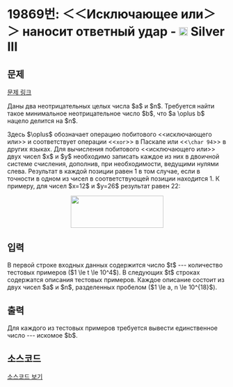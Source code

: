 # 19869번: ＜＜Исключающее или＞＞ наносит ответный удар - <img src="https://static.solved.ac/tier_small/8.svg" style="height:20px" /> Silver III

<!-- performance -->

<!-- 문제 제출 후 깃허브에 푸시를 했을 때 제출한 코드의 성능이 입력될 공간입니다.-->

<!-- end -->

## 문제

[문제 링크](https://boj.kr/19869)


<p>Даны два неотрицательных целых числа $a$ и $n$. Требуется найти такое минимальное неотрицательное число $b$, что $a \oplus b$ нацело делится на $n$.</p>

<p>Здесь $\oplus$ обозначает операцию побитового &lt;&lt;исключающего или&gt;&gt; и соответствует операции &lt;&lt;<code>xor</code>&gt;&gt; в Паскале или &lt;&lt;<code>\char 94</code>&gt;&gt; в других языках. Для вычисления побитового &lt;&lt;исключающего или&gt;&gt; двух чисел $x$ и $y$ необходимо записать каждое из них в двоичной системе счисления, дополнив, при необходимости, ведущими нулями слева. Результат в каждой позиции равен 1 в том случае, если в точности в одном из чисел в соответствующей позиции находится 1. К примеру, для чисел $x=12$ и $y=26$ результат равен 22:</p>

<p style="text-align: center;"><img alt="" src="https://upload.acmicpc.net/547458e7-f16c-45d8-8cba-543a4578cacc/-/preview/" style="width: 213px; height: 74px;"></p>



## 입력


<p>В первой строке входных данных содержится число $t$ --- количество тестовых примеров ($1 \le t \le 10^4$). В следующих $t$ строках содержатся описания тестовых примеров. Каждое описание состоит из двух чисел $a$ и $n$, разделенных пробелом ($1 \le a, n \le 10^{18}$).</p>



## 출력


<p>Для каждого из тестовых примеров требуется вывести единственное число --- искомое $b$.</p>



## 소스코드

[소스코드 보기](＜＜Исключающее%20или＞＞%20наносит%20ответный%20удар.cpp)